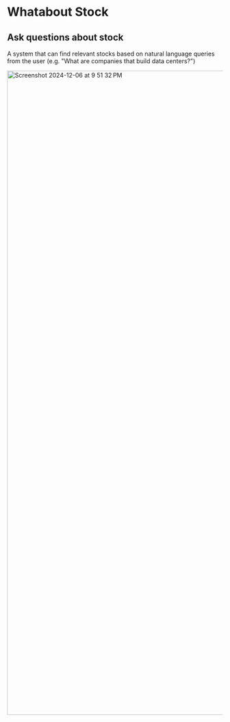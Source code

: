 # Whatabout Stock

## Ask questions about stock

A system that can find relevant stocks based on natural language queries from the user (e.g. "What are companies that build data centers?")

<img width="1502" alt="Screenshot 2024-12-06 at 9 51 32 PM" src="https://github.com/user-attachments/assets/b3e78197-74cf-46b5-b145-23e3bb25e7dd">
